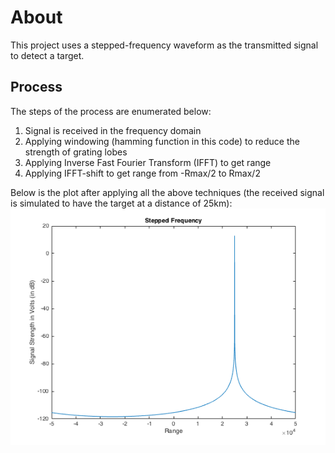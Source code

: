 # About
This project uses a stepped-frequency waveform as the transmitted signal to detect a target. 

## Process
The steps of the process are enumerated below:
1. Signal is received in the frequency domain
1. Applying windowing (hamming function in this code) to reduce the strength of grating lobes
1. Applying Inverse Fast Fourier Transform (IFFT) to get range
1. Applying IFFT-shift to get range from -Rmax/2 to Rmax/2

Below is the plot after applying all the above techniques (the received signal is simulated to have the target at a distance of 25km):
![alt text](https://github.com/adityajain07/Radar-Systems/blob/master/Stepped%20Frequency%20Waveform/SteppedFrequency_new.png)
